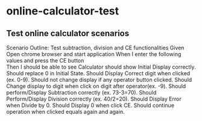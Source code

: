 # online-calculator-test
## Test online calculator scenarios
Scenario Outline: Test subtraction, division and CE functionalities
Given Open chrome browser and start application
When I enter the following values and press the CE button	
Then I should be able to see
Calculator should show Initial Display correctly.
Should replace 0 in Initial State.
Should Display Correct digit when clicked (ex. 0-9).
Should not change display if any operator button clicked.
Should Change display to digit when click on digit after operator(ex. -9).
Should perform/Display Subtraction correctly (ex. 73-3=70).
Should Perform/Display Division correctly (ex. 40/2=20).
Should Display Error when Divide by 0.
Should Display 0 when click CE.
Should continue operation when clicked equals again and again.
